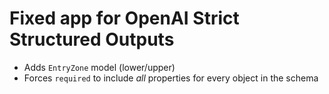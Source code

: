 # Fixed app for OpenAI Strict Structured Outputs

- Adds `EntryZone` model (lower/upper)
- Forces `required` to include *all* properties for every object in the schema
